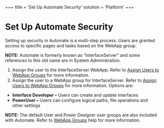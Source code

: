 +++
title = 'Set Up Automate Security'
solution = 'Platform'
+++

# Set Up Automate Security

Setting up security in Automate is a multi-step process. Users are
granted access to specific pages and tasks based on the WebApp group.

**NOTE:** Automate is formerly known as “InterfaceServer” and some
references to this old name are in System Administration.

1.  Assign the user to the InterfaceServer WebApp. Refer to [Assign
    Users to WebApp
    Groups](../../Sys_Admin/Use_Cases/Assign_Users_to_WebApp_Groups)
    for more information.
2.  Assign the user to a WebApp group for InterfaceServer. Refer to
    [Assign Users to WebApp
    Groups](../../Sys_Admin/Use_Cases/Assign_Users_to_WebApp_Groups)
    for more information. Options are:

<!-- end list -->

  - **Interface Developer –** Users can create and update interfaces
  - **PowerUser –** Users can configure logical paths, file operations
    and other settings

**NOTE:** The default User and Power Designer user groups are also
included with Automate. Refer to [WebApp
Groups](../../Sys_Admin/Use_Cases/WebApp_Groups) help for more
information.
